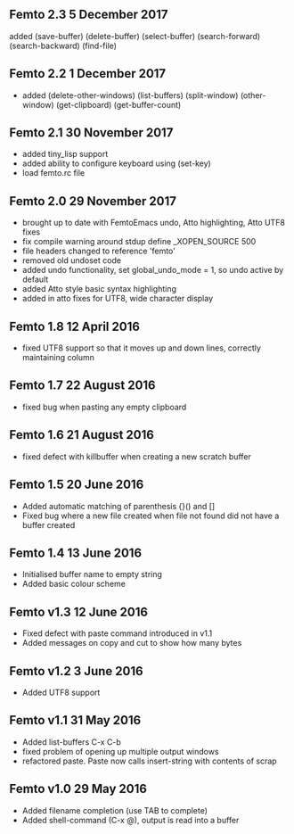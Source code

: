 
## Femto 2.3 5 December 2017
 added (save-buffer) (delete-buffer) (select-buffer) (search-forward) (search-backward) (find-file)


## Femto 2.2 1 December 2017
* added (delete-other-windows) (list-buffers) (split-window) (other-window) (get-clipboard) (get-buffer-count)

## Femto 2.1 30 November 2017
* added tiny_lisp support
* added ability to configure keyboard using (set-key)
* load femto.rc file

## Femto 2.0 29 November 2017
* brought up to date with FemtoEmacs undo, Atto highlighting, Atto UTF8 fixes
* fix compile warning around stdup define _XOPEN_SOURCE 500
* file headers changed to reference 'femto'
* removed old undoset code
* added undo functionality, set global_undo_mode = 1, so undo active by default
* added Atto style basic syntax highlighting
* added in atto fixes for UTF8, wide character display

## Femto 1.8 12 April 2016
* fixed UTF8 support so that it moves up and down lines, correctly maintaining column

## Femto 1.7 22 August 2016
* fixed bug when pasting any empty clipboard

## Femto 1.6 21 August 2016
* fixed defect with killbuffer when creating a new scratch buffer

## Femto 1.5 20 June 2016
* Added automatic matching of parenthesis {}() and []
* Fixed bug where a new file created when file not found did not have a buffer created

## Femto 1.4 13 June 2016
* Initialised buffer name to empty string
* Added basic colour scheme

## Femto v1.3 12 June 2016
* Fixed defect with paste command introduced in v1.1
* Added messages on copy and cut to show how many bytes

## Femto v1.2 3 June 2016
* Added UTF8 support

## Femto v1.1 31 May 2016
* Added list-buffers C-x C-b
* fixed problem of opening up multiple output windows
* refactored paste.  Paste now calls insert-string with contents of scrap

## Femto v1.0 29 May 2016
* Added filename completion (use TAB to complete)
* Added shell-command (C-x @), output is read into a buffer
